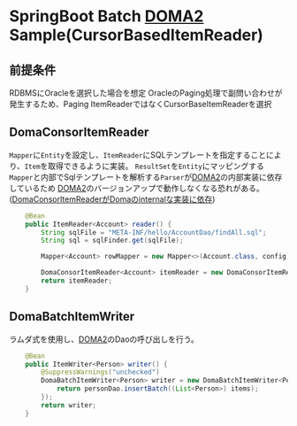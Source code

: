 # SpringBoot Batch [DOMA2](https://github.com/domaframework/doma) Sample(CursorBasedItemReader)

## 前提条件
RDBMSにOracleを選択した場合を想定
OracleのPaging処理で副問い合わせが発生するため、Paging ItemReaderではなくCursorBaseItemReaderを選択

## DomaConsorItemReader
`Mapper`に`Entity`を設定し、`ItemReader`にSQLテンプレートを指定することにより、`Item`を取得できるように実装。
`ResultSet`を`Entity`にマッピングする`Mapper`と内部でSqlテンプレートを解析する`Parser`が[DOMA2](https://github.com/domaframework/doma)の内部実装に依存しているため
[DOMA2](https://github.com/domaframework/doma)のバージョンアップで動作しなくなる恐れがある。
([DomaConsorItemReaderがDomaのinternalな実装に依存](https://github.com/domaframework/doma/issues/114))
```java
	@Bean
	public ItemReader<Account> reader() {
		String sqlFile = "META-INF/hello/AccountDao/findAll.sql";
		String sql = sqlFinder.get(sqlFile);

		Mapper<Account> rowMapper = new Mapper<>(Account.class, config);

		DomaConsorItemReader<Account> itemReader = new DomaConsorItemReader<>(sql, rowMapper);
		return itemReader;
	}
```

## DomaBatchItemWriter
ラムダ式を使用し、[DOMA2](https://github.com/domaframework/doma)のDaoの呼び出しを行う。
```java
	@Bean
	public ItemWriter<Person> writer() {
		@SuppressWarnings("unchecked")
		DomaBatchItemWriter<Person> writer = new DomaBatchItemWriter<Person>(items -> {
			return personDao.insertBatch((List<Person>) items);
		});
		return writer;
	}
```

